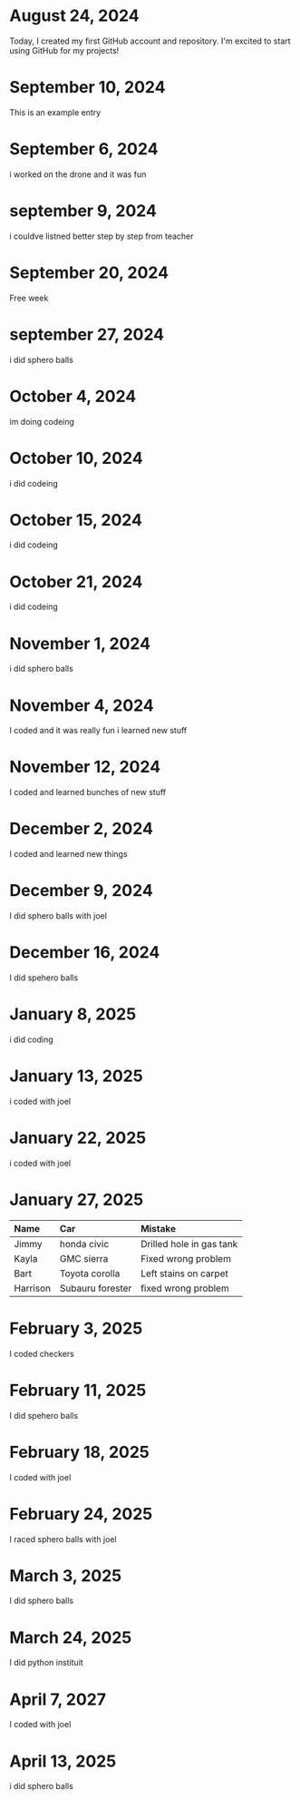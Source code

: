 # August 24, 2024
Today, I created my first GitHub account and repository. I'm excited to start using GitHub for my projects!
# September 10, 2024
This is an example entry 
# September 6, 2024
i worked on the drone and it was fun
# september 9, 2024
i couldve listned better step by step from teacher
# September 20, 2024
Free week
# september 27, 2024
i did sphero balls 
# October 4, 2024
im doing codeing
# October 10, 2024
i did codeing
# October 15, 2024
i did codeing
# October 21, 2024
i did codeing
# November 1, 2024
i did sphero balls
# November 4, 2024
I coded and it was really fun i learned new stuff
# November 12, 2024
I coded and learned bunches of new stuff
# December 2, 2024
I coded and learned new things 
# December 9, 2024 
I did sphero balls with joel
# December 16, 2024
I did spehero balls 
# January 8, 2025
i did coding
# January 13, 2025
i coded with joel
# January 22, 2025
i coded with joel
# January 27, 2025
| Name     | Car | Mistake |
| :------- | :-- | :------ |
| Jimmy    |honda civic     | Drilled hole in gas tank  |
| Kayla    |GMC sierra     |   Fixed wrong problem      |
| Bart     | Toyota corolla    |    Left stains on carpet |
| Harrison |  Subauru forester   |  fixed wrong problem  |
# February 3, 2025
I coded checkers
# February 11, 2025
I did spehero balls
# February 18, 2025 
I coded with joel
# February 24, 2025
I raced sphero balls with joel
# March 3, 2025
I did sphero balls
# March 24, 2025
I did python instituit
# April 7, 2027
I coded with joel
# April 13, 2025
i did sphero balls
